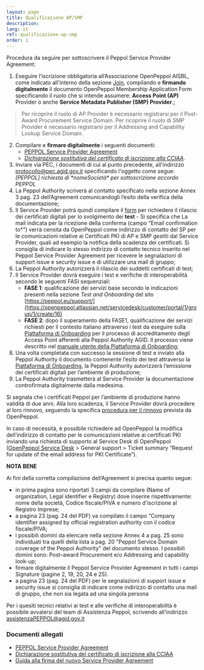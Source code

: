 ```yaml
---
layout: page
title: Qualificazione AP/SMP
description:
lang: it
ref: qualificazione-ap-smp
order: 1
---
```

Procedura da seguire per sottoscrivere il Peppol Service Provider Agreement:

1. Eseguire l’iscrizione obbligatoria all’Associazione OpenPeppol AISBL, come indicato all’interno della sezione [Join](https://peppol.org/join/), compilando e **firmando digitalmente** il documento OpenPeppol Membership Application Form specificando il ruolo che si intende assumere: **Access Point (AP)** Provider o anche **Service Metadata Publisher (SMP) Provider**.;

>Per ricoprire il ruolo di AP Provider è necessario registrarsi per il Post-Award Procurement Service Domain.
>Per ricoprire il ruolo di SMP Provider è necessario registrarsi per il Addressing and Capability Lookup Service Domain.

2. Compilare e **firmare digitalmente** i seguenti documenti:
      - [PEPPOL Service Provider Agreement](/attachments/PeppolServiceProviderAgreement_V_1_1.pdf)
      - [_Dichiarazione sostitutiva del certificato di iscrizione alla CCIAA_](/attachments/dichirazione_rea_compilabile_rev201812.pdf).
3. Inviare via PEC, i documenti di cui al punto precedente, all'indirizzo [protocollo@pec.agid.gov.it](mailto:protocollo@pec.agid.gov.it) specificando l'oggetto come segue: _[PEPPOL] richiesta di \*nomeSocietà\* per sottoscrizione accordo PEPPOL_
4. La Peppol Authority scriverà al contatto specificato nella sezione Annex 3 pag. 23 dell’Agreement comunicandogli l’esito della verifica della documentazione;
5. Il Service Provider potrà quindi compilare il [form](https://openpeppol.atlassian.net/servicedesk/customer/portal/1/group/1/create/13) per richiedere il rilascio dei certificati digitali per lo svolgimento dei **test** - Si specifica che La mail indicata per la ricezione della conferma (campo “Email confirmation to*”) verrà censita da OpenPeppol come indirizzo di contatto del SP per le comunicazioni relative ai Certificati PKI di AP e SMP gestiti dal Service Provider, quali ad esempio la notifica della scadenza dei certificati. Si consiglia di indicare lo stesso indirizzo di contatto tecnico inserito nel Peppol Service Provider Agreement per ricevere le segnalazioni di support issue e security issue e di utilizzare una mail di gruppo;
6. La Peppol Authority autorizzerà il rilascio dei suddetti certificati di test;
7. Il Service Provider dovrà eseguire i test e verifiche di interoperabilità secondo le seguenti FASI sequenziali:
    - **FASE 1**: qualificazione dei servizi base secondo le indicazioni presenti nella sezione *Test and Onboarding* del sito [https://peppol.eu/support/](https://openpeppol.atlassian.net/servicedesk/customer/portal/1/group/1/create/16)
    - **FASE 2**: dopo il superamento della FASE1, qualificazione dei servizi richiesti per il contesto italiano attraverso i test da eseguire sulla <a href="https://peppol-onboarding.agid.gov.it/piattaforma-onboarding/" data-proofer-ignore>Piattaforma di Onboarding</a> per il processo di accreditamento degli Access Point afferenti alla Peppol Authority AGID. Il processo viene descritto nel [manuale utente della Piattaforma di Onboarding](https://peppol-docs.agid.gov.it/manuali_utente/onboarding);
8. Una volta completata con successo la sessione di test e inviato alla Peppol Authority il documento contenente l’esito dei test attraverso la <a href="https://peppol-onboarding.agid.gov.it/piattaforma-onboarding/" data-proofer-ignore>Piattaforma di Onboarding</a>, la Peppol Authority autorizzerà l’emissione dei certificati digitali per l’ambiente di produzione;
9. La Peppol Authority trasmetterà al Service Provider la documentazione controfirmata digitalmente dalla medesima.

Si segnala che i certificati Peppol per l’ambiente di produzione hanno validità di due anni. Alla loro scadenza, il Service Provider dovrà procedere al loro rinnovo, seguendo la specifica [procedura per il rinnovo](https://peppol-docs.agid.gov.it/manuali_utente/rinnovo_certificati_peppol) prevista da OpenPeppol.

In caso di necessità, è possibile richiedere ad OpenPeppol la modifica dell’indirizzo di contatto per le comunicazioni relative ai certificati PKI inviando una richiesta di supporto al Service Desk di OpenPeppol ([OpenPeppol Service Desk](https://openpeppol.atlassian.net/servicedesk/customer/portal/1) > General support > Ticket summary “Request for update of the email address for PKI Certificate”).

**NOTA BENE**
 
 Ai fini della corretta compilazione dell’Agreement si precisa quanto segue:
   - in prima pagina sono riportati 3 campi da compilare (Name of organization, Legal identifier e Registry) dove inserire rispettivamente: nome della società,   Codice fiscale/PIVA  e numero d'iscrizione al Registro Imprese;
   - a pagina 23 (pag. 24 del PDF) va compilato il campo “Company identifier assigned by official registration authority con il codice fiscale/PIVA;
   - i possibili domini da elencare nella sezione Annex 4 a pag. 25  sono individuati tra quelli della lista a pag. 20 "Peppol Service Domain coverage of the Peppol Authority" del documento stesso. I possibili domini sono: Post–award Procurement  e/o Addressing and capability look-up;
   - firmare digitalmente il Peppol Service Provider Agreement  in tutti i campi Signature (pagine 2, 19, 20, 24 e 25).
   - a pagina 23 (pag. 24 del PDF) per le segnalazioni di support issue e security issue si consiglia di indicare come indirizzo di contatto una mail di gruppo, che non sia legata ad una singola persona
 
Per i quesiti tecnici relativi ai test e alle verifiche di interoperabilità è possibile avvalersi del team di Assistenza Peppol, scrivendo all'indirizzo [assistenzaPEPPOL@agid.gov.it](mailto:assistenzaPEPPOL@agid.gov.it)


### Documenti allegati

- [PEPPOL Service Provider Agreement](/attachments/PeppolServiceProviderAgreement_V_1_1.pdf)
- [Dichiarazione sostitutiva del certificato di iscrizione alla CCIAA](/attachments/dichirazione_rea_compilabile_rev201812.pdf)
- [Guida alla firma del nuovo Service Provider Agreement](/attachments/Guide_signing_agreement_V_1_0.pdf)